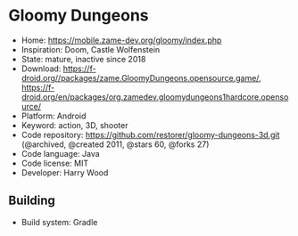 # Gloomy Dungeons

- Home: https://mobile.zame-dev.org/gloomy/index.php
- Inspiration: Doom, Castle Wolfenstein
- State: mature, inactive since 2018
- Download: https://f-droid.org//packages/zame.GloomyDungeons.opensource.game/, https://f-droid.org/en/packages/org.zamedev.gloomydungeons1hardcore.opensource/
- Platform: Android
- Keyword: action, 3D, shooter
- Code repository: https://github.com/restorer/gloomy-dungeons-3d.git (@archived, @created 2011, @stars 60, @forks 27)
- Code language: Java
- Code license: MIT
- Developer: Harry Wood

## Building

- Build system: Gradle
